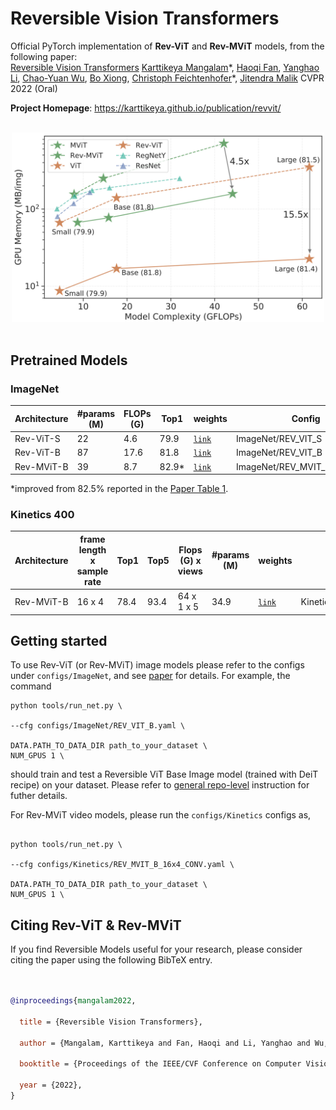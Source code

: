 # Reversible Vision Transformers

Official PyTorch implementation of **Rev-ViT** and **Rev-MViT** models, from the following paper:
<br/>[Reversible Vision Transformers](https://openaccess.thecvf.com/content/CVPR2022/papers/Mangalam_Reversible_Vision_Transformers_CVPR_2022_paper.pdf)
[Karttikeya Mangalam](https://karttikeya.github.io/)\*, [Haoqi Fan](https://haoqifan.github.io/)\, [Yanghao Li](https://lyttonhao.github.io/)\, [Chao-Yuan Wu](https://chaoyuan.org/)\,  [Bo Xiong](https://www.cs.utexas.edu/~bxiong/)\,  [Christoph Feichtenhofer](http://feichtenhofer.github.io/)\*, [Jitendra Malik](http://people.eecs.berkeley.edu/~malik/)
CVPR 2022 (Oral)

**Project Homepage**: https://karttikeya.github.io/publication/revvit/

<br>
<div  align="center">
<img  src="teaser.png"  width="500px"  />
</div>
<br/>

## Pretrained Models

### ImageNet

| Architecture | #params (M) | FLOPs (G) | Top1 | weights | Config                |
| ------------ | ----------- | --------- | ---- | ------- | --------------------- |
| Rev-ViT-S    | 22          | 4.6       | 79.9 | [`link`](https://dl.fbaipublicfiles.com/pyslowfast/rev/REV_VIT_S.pyth)       | ImageNet/REV_VIT_S    |
| Rev-ViT-B    | 87          | 17.6      | 81.8      | [`link`](https://dl.fbaipublicfiles.com/pyslowfast/rev/REV_VIT_B.pyth)       | ImageNet/REV_VIT_B    |
| Rev-MViT-B   | 39          | 8.7       | 82.9*    | [`link`](https://dl.fbaipublicfiles.com/pyslowfast/rev/REV_MVIT_B.pyth)       | ImageNet/REV_MVIT_B_16_CONV   |

*improved from 82.5% reported in the [Paper Table 1](https://openaccess.thecvf.com/content/CVPR2022/papers/Mangalam_Reversible_Vision_Transformers_CVPR_2022_paper.pdf).

### Kinetics 400

| Architecture | frame length x sample rate | Top1 | Top5 | Flops (G) x views | #params (M) | weights | config                            |
| ------------ | -------------------------- | ---- | ---- | ----------------- | ----------- | ------- | --------------------------------- |
| Rev-MViT-B   | 16 x 4                     | 78.4   | 93.4    | 64 x 1 x 5        | 34.9        | [`link`](https://dl.fbaipublicfiles.com/pyslowfast/rev/REV_MVIT_B_16x4.pyth)       | Kinetics/REV_MVIT_B_16x4_CONV     |

## Getting started

To use Rev-ViT (or Rev-MViT) image models please refer to the configs under `configs/ImageNet`, and see [paper](https://openaccess.thecvf.com/content/CVPR2022/papers/Mangalam_Reversible_Vision_Transformers_CVPR_2022_paper.pdf) for details. For example, the command

```
python tools/run_net.py \

--cfg configs/ImageNet/REV_VIT_B.yaml \

DATA.PATH_TO_DATA_DIR path_to_your_dataset \
NUM_GPUS 1 \
```

should train and test a Reversible ViT Base Image model (trained with DeiT recipe) on your dataset. Please refer to [general repo-level](https://github.com/facebookresearch/SlowFast/blob/main/GETTING_STARTED.md) instruction for futher details.

For Rev-MViT video models, please run the `configs/Kinetics` configs as,
```

python tools/run_net.py \

--cfg configs/Kinetics/REV_MVIT_B_16x4_CONV.yaml \

DATA.PATH_TO_DATA_DIR path_to_your_dataset \
NUM_GPUS 1 \
```

## Citing Rev-ViT \& Rev-MViT

If you find Reversible Models useful for your research, please consider citing the paper using the following BibTeX entry.

```BibTeX


@inproceedings{mangalam2022,

  title = {Reversible Vision Transformers},

  author = {Mangalam, Karttikeya and Fan, Haoqi and Li, Yanghao and Wu, Chao-Yuan and Xiong, Bo and Feichtenhofer, Christoph and Malik, Jitendra},

  booktitle = {Proceedings of the IEEE/CVF Conference on Computer Vision and Pattern Recognition},

  year = {2022},
}

```
